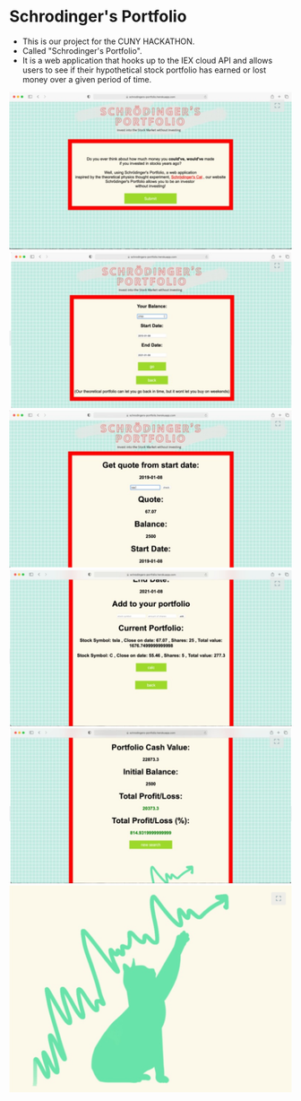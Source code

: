 # Schrodinger's Portfolio

* This is our project for the CUNY HACKATHON. 
* Called "Schrodinger's Portfolio". 
* It is a web application that hooks up to the IEX cloud API and allows users to see if their hypothetical stock portfolio has earned or lost money over a given period of time.

![](./images/img1.jpg)
![](./images/img2.jpg)
![](./images/img3.jpg)
![](./images/img4.jpg)
![](./images/img5.jpg)
![](./images/img6.jpg)

